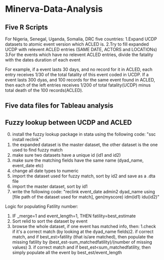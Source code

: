 # Minerva-Data-Analysis
## Five R Scripts
For Nigeria, Senegal, Uganda, Somalia, DRC five countries:
1.Expand UCDP datasets to atomic event version which ACLED is.
2.Try to fill expanded UCDP with relevent ACLED entries (SAME DATE, ACTORS and LOCATIONs)
3.For the events which have no relevent ACLED entries, divide the fatality with the dates duration of each event

For example, if a event lasts 30 days, and no record for it in ACLED, each entry receives 1/30 of the total fatality
of this event coded in UCDP. If a event lasts 300 dyas, and 100 records for the same event found in ACLED, then each of the
left entries receives 1/200 of total fatality(UCDP) minus total death of the 100 records(ACLED).

## Five data files for Tableau analysis


## Fuzzy lookup between UCDP and ACLED
0. install the fuzzy lookup package in stata using the following code: "ssc install reclink"
1. the expanded dataset is the master dataset, the other dataset is the one used to find fuzzy match
2. make sure two datasets have a unique id (id1 and id2)
3. make sure the matching fields have the same name (dyad_name, event_date etc)
4. change all date types to numeric
5. import the dataset used for fuzzy match, sort by id2 and save as a .dta file
6. import the master dataset, sort by id1 
7. write the following code: "reclink event_date admin2 dyad_name using [file path of the dataset used for match], gen(myscore) idm(id1) idu(id2)"

Logic for populating Fatility number:
1. IF _merge=1 and event_length=1, THEN fatility=best_estimate
2. Sort relid to sort the dataset by event
3. browse the whole dataset, if one event has matched info, then: 1.check if it's a correct match (by looking at the dyad_name fields)2. if correct match, and if best_est>fatility (that is/are matched), then populate the missing fatility by (best_est-sum_matchedfatility)/(number of missing values) 3. if correct match and if best_est<sum_matchedfatility, then simply populate all the event by best_est/event_length

